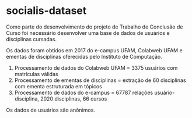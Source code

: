 # socialis-dataset
Como parte do desenvolvimento do projeto de Trabalho de Conclusão de Curso foi necessário desenvolver uma base de dados de usuários e disciplinas cursadas.

Os dados foram obtidos em 2017 do e-campus UFAM, Colabweb UFAM e ementas de disciplinas oferecidas pelo Instituto de Computação.
1. Processamento de dados do Colabweb UFAM = 3375 usuários com matrículas válidas
2. Processamento de ementas de disciplinas = extração de 60 disciplinas com ementa estruturada em tópicos
3. Processamento de dados do e-campus = 67787 relações usuário-disciplina, 2020 disciplinas, 66 cursos

Os dados de usuários são anônimos.
